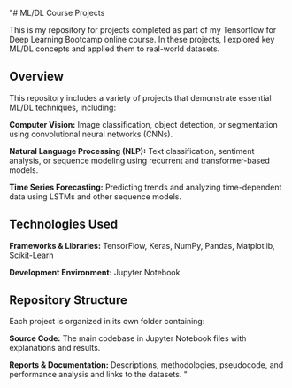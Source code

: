 "# ML/DL Course Projects

This is my repository for projects completed as part of my Tensorflow for Deep Learning Bootcamp online course. In these projects, I explored key ML/DL concepts and applied them to real-world datasets.

## Overview

This repository includes a variety of projects that demonstrate essential ML/DL techniques, including:

**Computer Vision:** Image classification, object detection, or segmentation using convolutional neural networks (CNNs).

**Natural Language Processing (NLP):** Text classification, sentiment analysis, or sequence modeling using recurrent and transformer-based models.

**Time Series Forecasting:** Predicting trends and analyzing time-dependent data using LSTMs and other sequence models.

## Technologies Used

**Frameworks & Libraries:** TensorFlow, Keras, NumPy, Pandas, Matplotlib, Scikit-Learn

**Development Environment:** Jupyter Notebook

## Repository Structure

Each project is organized in its own folder containing:

**Source Code:** The main codebase in Jupyter Notebook files with explanations and results.

**Reports & Documentation:** Descriptions, methodologies, pseudocode, and performance analysis and links to the datasets.
"
